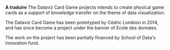 **A traduire**
The Dataviz Card Game projects intends to create physical game cards as a support of knowledge transfer on the theme of data visualization. 

The Dataviz Card Game has been prototyped by Cédric Lombion in 2014, and has since become a project under the banner of Ecole des données.

The work on the project has been partially financed by School of Data's innovation fund.